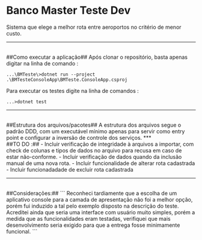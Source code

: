# Banco Master Teste Dev
Sistema que elege a melhor rota entre aeroportos no critério de menor custo.
***
</br>
##Como executar a aplicação##
Após clonar o repositório, basta apenas digitar na linha de comando :  

`...\BMTeste\>dotnet run --project .\BMTesteConsoleApp\BMTeste.ConsoleApp.csproj`  

Para executar os testes digite na linha de comandos :</br>

`...>dotnet test`  
***
</br>
##Estrutura dos arquivos/pacotes##
A estrutura dos arquivos segue o padrão DDD, com um executável mínimo apenas para servir como entry point e configurar a inversão de controle dos serviços.
***
</br>
##TO DO :##
- Incluir verificação de integridade à arquivos a importar, com check de colunas e tipos de dados no arquivo para recusa em caso de estar não-conforme.
- Incluir verificação de dados quando da inclusão manual de uma nova rota.
- Incluir funcionalidade de alterar rota cadastrada
- Incluir funcionadadade de excluir rota cadastrada

***
</br>
##Considerações:##
```
Reconheci tardiamente que a escolha de um aplicativo console para a camada de apresentação não foi a melhor opção, porém fui induzido a tal pelo exemplo disposto na descrição do teste. Acreditei ainda que seria uma interface com usuário muito simples, porém a medida que as funcionalidades eram testadas, verifiquei que mais desenvolvimento seria exigido para que a entrega fosse minimamente funcional.
```


